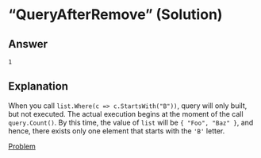 # “QueryAfterRemove” (Solution)

## Answer

```
1
```

## Explanation

When you call `list.Where(c => c.StartsWith("B"))`, query will only built, but not executed. The actual execution begins at the moment of the call `query.Count()`. By this time, the value of `list` will be `{ "Foo", "Baz" }`, and hence, there exists only one element that starts with the `'B'` letter.

[Problem](./QueryAfterRemove-P.md)